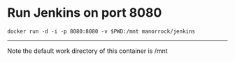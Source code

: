 # Run Jenkins on port 8080

    docker run -d -i -p 8080:8080 -v $PWD:/mnt manorrock/jenkins 

----

Note the default work directory of this container is /mnt

